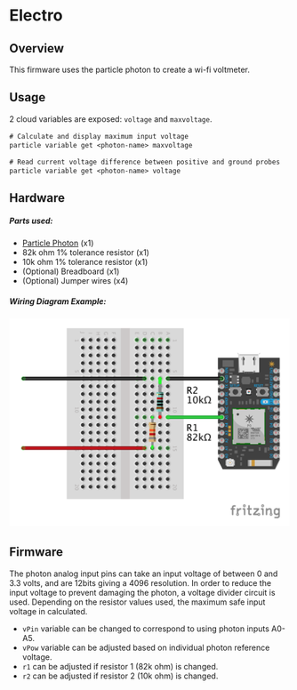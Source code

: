 # Electro

## Overview
This firmware uses the particle photon to create a wi-fi voltmeter.

## Usage

2 cloud variables are exposed: `voltage` and `maxvoltage`.
```shell
# Calculate and display maximum input voltage
particle variable get <photon-name> maxvoltage
```
```shell
# Read current voltage difference between positive and ground probes
particle variable get <photon-name> voltage
```

## Hardware

##### Parts used:
* [Particle Photon](https://store.particle.io/collections/photon) (x1)
* 82k ohm 1% tolerance resistor (x1)
* 10k ohm 1% tolerance resistor (x1)
* (Optional) Breadboard (x1)
* (Optional) Jumper wires (x4)

##### Wiring Diagram Example:

![Fritzing](./electro.png)

## Firmware
The photon analog input pins can take an input voltage of between 0 and 3.3 volts, and are 12bits giving a 4096 resolution. In order to reduce the input voltage to prevent damaging the photon, a voltage divider circuit is used. Depending on the resistor values used, the maximum safe input voltage in calculated.

* `vPin` variable can be changed to correspond to using photon inputs A0-A5.
* `vPow` variable can be adjusted based on individual photon reference voltage.
* `r1` can be adjusted if resistor 1 (82k ohm) is changed.
* `r2` can be adjusted if resistor 2 (10k ohm) is changed.
